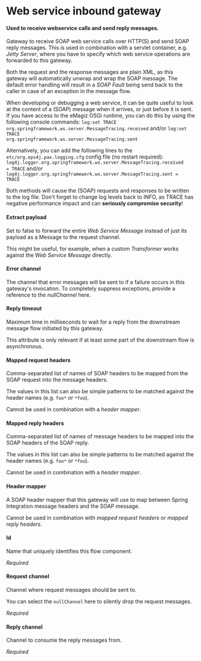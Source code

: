 # Web service inbound gateway
#### Used to receive webservice calls and send reply messages.
Gateway to receive SOAP web service calls over HTTP(S) and send SOAP reply messages. This is used in combination with a servlet container, e.g. <i>Jetty Server</i>, where you have to specify which web service operations are forwarded to this gateway.

Both the request and the response messages are plain XML, as this gateway will automatically unwrap and wrap the SOAP message. The default error handling will result in a <i>SOAP Fault</i> being send back to the caller in case of an exception in the message flow.

When developing or debugging a web service, it can be quite useful to look at the content of a (SOAP) message when it arrives, or just before it is sent. If you have access to the eMagiz OSGi runtime, you can do this by using the following console commands:
<code>log:set TRACE org.springframework.ws.server.MessageTracing.received</code>
and/or
<code>log:set TRACE org.springframework.ws.server.MessageTracing.sent</code>

Alternatively, you can add the following lines to the <code>etc/org.ops4j.pax.logging.cfg</code> config file (no restart required):
<code>log4j.logger.org.springframework.ws.server.MessageTracing.received = TRACE</code>
and/or
<code>log4j.logger.org.springframework.ws.server.MessageTracing.sent = TRACE</code>

Both methods will cause the (SOAP) requests and responses to be written to the log file. Don't forget to change log levels back to INFO, as TRACE has negative performance impact and can <b>seriously compromise security</b>!

#### Extract payload
Set to false to forward the entire <i>Web Service Message</i> instead of just its payload as a Message to the request channel. 

This might be useful, for example, when a custom <i>Transformer</i> works against the <i>Web Service Message</i> directly. 

#### Error channel
The channel that error messages will be sent to if a failure occurs in this gateway's invocation. To completely suppress exceptions, provide a reference to the <i>nullChannel</i> here.

#### Reply timeout
Maximum time in milliseconds to wait for a reply from the downstream message flow initiated by this gateway.


This attribute is only relevant if at least some part of the downstream flow is asynchronous.

#### Mapped request headers
Comma-separated list of names of SOAP headers to be mapped from the SOAP request into the message headers.

The values in this list can also be simple patterns to be matched against the header names (e.g. <code>foo*</code> or <code>*foo</code>).

Cannot be used in combination with a <i>header mapper</i>.

#### Mapped reply headers
Comma-separated list of names of message headers to be mapped into the SOAP headers of the SOAP reply.

The values in this list can also be simple patterns to be matched against the header names (e.g. <code>foo*</code> or <code>*foo</code>).

Cannot be used in combination with a <i>header mapper</i>.

#### Header mapper
A SOAP header mapper that this gateway will use to map between Spring Integration message headers and the SOAP message.

Cannot be used in combination with <i>mapped request headers</i> or <i>mapped reply headers</i>.

#### Id
Name that uniquely identifies this flow component.

<i>Required</i>

#### Request channel
Channel where request messages should be sent to.

You can select the <code>nullChannel</code> here to silently drop the request messages.

<i>Required</i>

#### Reply channel
Channel to consume the reply messages from.

<i>Required</i>

